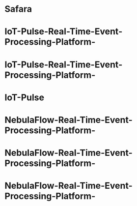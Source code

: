 # Safara
# IoT-Pulse-Real-Time-Event-Processing-Platform-
# IoT-Pulse-Real-Time-Event-Processing-Platform-
# IoT-Pulse
# NebulaFlow-Real-Time-Event-Processing-Platform-
# NebulaFlow-Real-Time-Event-Processing-Platform-
# NebulaFlow-Real-Time-Event-Processing-Platform-
